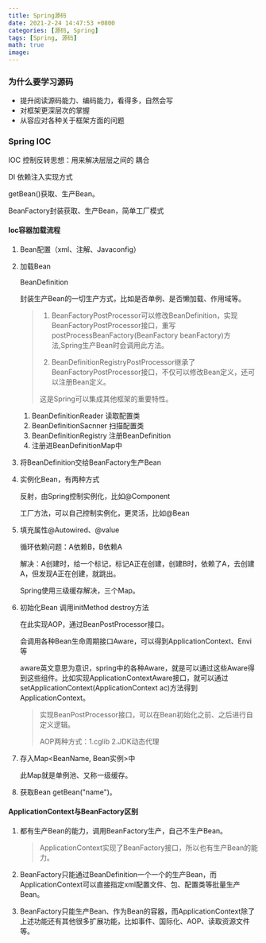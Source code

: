 ```yaml
---
title: Spring源码
date: 2021-2-24 14:47:53 +0800
categories: [源码, Spring]
tags: [Spring, 源码]
math: true
image: 
---
```


### 为什么要学习源码

- 提升阅读源码能力、编码能力，看得多，自然会写
- 对框架更深层次的掌握
- 从容应对各种关于框架方面的问题



### Spring IOC

IOC 控制反转思想：用来解决层层之间的 耦合

DI 依赖注入实现方式

getBean()获取、生产Bean。

BeanFactory封装获取、生产Bean，简单工厂模式

#### Ioc容器加载流程

1. Bean配置（xml、注解、Javaconfig）

2. 加载Bean

   BeanDefinition  

   封装生产Bean的一切生产方式，比如是否单例、是否懒加载、作用域等。

   > 1. BeanFactoryPostProcessor可以修改BeanDefinition，实现BeanFactoryPostProcessor接口，重写postProcessBeanFactory(BeanFactory beanFactory)方法,Spring生产Bean时会调用此方法。
   >
   > 2. BeanDefinitionRegistryPostProcessor继承了BeanFactoryPostProcessor接口，不仅可以修改Bean定义，还可以注册Bean定义。
   >
   > 这是Spring可以集成其他框架的重要特性。

   1. BeanDefinitionReader  读取配置类
   2. BeanDefinitionSacnner  扫描配置类
   3. BeanDefinitionRegistry  注册BeanDefinition
   4. 注册进BeanDefinitionMap中

3. 将BeanDefinition交给BeanFactory生产Bean

4. 实例化Bean，有两种方式

   反射，由Spring控制实例化，比如@Component

   工厂方法，可以自己控制实例化，更灵活，比如@Bean

5. 填充属性@Autowired、@value

   循环依赖问题：A依赖B，B依赖A

   解决：A创建时，给一个标记，标记A正在创建，创建B时，依赖了A，去创建A，但发现A正在创建，就跳出。

   Spring使用三级缓存解决，三个Map。

6. 初始化Bean 调用initMethod destroy方法

   在此实现AOP，通过BeanPostProcessor接口。

   会调用各种Bean生命周期接口Aware，可以得到ApplicationContext、Envi等

   aware英文意思为意识，spring中的各种Aware，就是可以通过这些Aware得到这些组件。比如实现ApplicationContextAware接口，就可以通过setApplicationContext(ApplicationContext ac)方法得到ApplicationContext。

   > 实现BeanPostProcessor接口，可以在Bean初始化之前、之后进行自定义逻辑。
   >
   > AOP两种方式：1.cglib 2.JDK动态代理

7. 存入Map<BeanName, Bean实例>中

   此Map就是单例池、又称一级缓存。

8. 获取Bean  getBean("name")。

#### ApplicationContext与BeanFactory区别

1. 都有生产Bean的能力，调用BeanFactory生产，自己不生产Bean。

   > ApplicationContext实现了BeanFactory接口，所以也有生产Bean的能力。

2. BeanFactory只能通过BeanDefinition一个一个的生产Bean，而ApplicationContext可以直接指定xml配置文件、包、配置类等批量生产Bean。

3. BeanFactory只能生产Bean、作为Bean的容器，而ApplicationContext除了上述功能还有其他很多扩展功能，比如事件、国际化、AOP、读取资源文件等。

